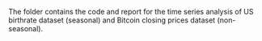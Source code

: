 The folder contains the code and report for the time series analysis of US birthrate dataset (seasonal) and Bitcoin closing prices dataset (non-seasonal). 
